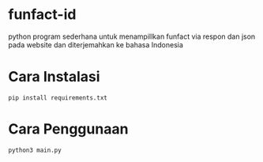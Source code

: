 # funfact-id
python program sederhana untuk menampillkan funfact via respon dan json pada website dan diterjemahkan ke bahasa Indonesia

# Cara Instalasi
```pip install requirements.txt```

# Cara Penggunaan 
```python3 main.py```
